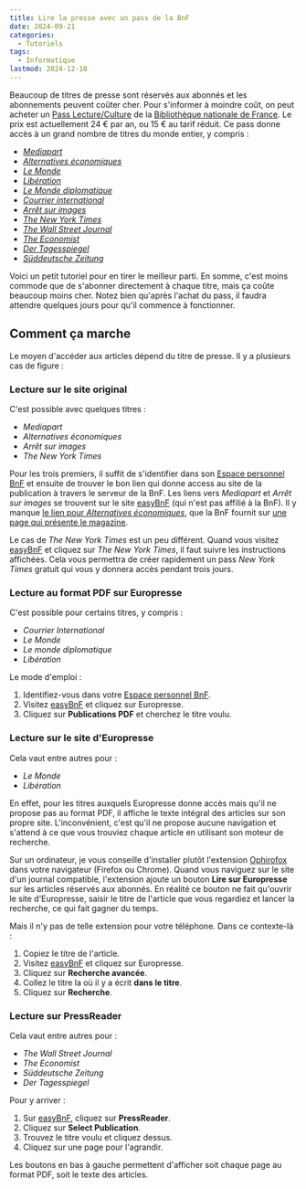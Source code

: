 ```yaml
---
title: Lire la presse avec un pass de la BnF
date: 2024-09-21
categories:
  - Tutoriels
tags:
  - Informatique
lastmod: 2024-12-10
---
```

Beaucoup de titres de presse sont réservés aux abonnés et les abonnements peuvent coûter cher. Pour s'informer à moindre coût, on peut acheter un [Pass Lecture/Culture](https://inscriptionbilletterie.bnf.fr/accueil) de la [Bibliothèque nationale de France](https://www.bnf.fr). Le prix est actuellement 24 € par an, ou 15 € au tarif réduit. Ce pass donne accès à un grand nombre de titres du monde entier, y compris :

- [*Mediapart*](https://www.mediapart.fr/)
- [*Alternatives économiques*](https://www.alternatives-economiques.fr/)
- [*Le Monde*](https://www.lemonde.fr/)
- [*Libération*](https://www.liberation.fr/)
- [*Le Monde diplomatique*](https://www.monde-diplomatique.fr/)
- [*Courrier international*](https://www.courrierinternational.com/)
- [*Arrêt sur images*](https://www.arretsurimages.net/)
- [*The New York Times*](https://www.nytimes.com/)
- [*The Wall Street Journal*](https://www.wsj.com/)
- [*The Economist*](https://www.economist.com/)
- [*Der Tagesspiegel*](https://www.tagesspiegel.de/)
- [*Süddeutsche Zeitung*](https://www.sueddeutsche.de/)

Voici un petit tutoriel pour en tirer le meilleur parti. En somme, c'est moins commode que de s'abonner directement à chaque titre, mais ça coûte beaucoup moins cher. Notez bien qu'après l'achat du pass, il faudra attendre quelques jours pour qu'il commence à fonctionner.

## Comment ça marche

Le moyen d'accéder aux articles dépend du titre de presse. Il y a plusieurs cas de figure :

### Lecture sur le site original

C'est possible avec quelques titres :

- *Mediapart*
- *Alternatives économiques*
- *Arrêt sur images*
- *The New York Times*

Pour les trois premiers, il suffit de s'identifier dans son [Espace personnel BnF](https://espacepersonnel.bnf.fr/) et ensuite de trouver le bon lien qui donne access au site de la publication à travers le serveur de la BnF. Les liens vers *Mediapart* et *Arrêt sur images* se trouvent sur le site [easyBnF](https://easybnf.fr/) (qui n'est pas affilié à la BnF). Il y manque [le lien pour *Alternatives économiques*](https://bnf.idm.oclc.org/login?url=https://www.alternatives-economiques.fr), que la BnF fournit sur [une page qui présente le magazine](https://bdl.bnf.fr/alternatives-%C3%A9conomiques-0).

Le cas de *The New York Times* est un peu différent. Quand vous visitez [easyBnF](https://easybnf.fr/) et cliquez sur *The New York Times*, il faut suivre les instructions affichées. Cela vous permettra de créer rapidement un pass *New York Times* gratuit qui vous y donnera accès pendant trois jours.

### Lecture au format PDF sur Europresse

C'est possible pour certains titres, y compris :

- *Courrier International*
- *Le Monde*
- *Le monde diplomatique*
- *Libération*

Le mode d'emploi :

1. Identifiez-vous dans votre [Espace personnel BnF](https://espacepersonnel.bnf.fr/).
2. Visitez [easyBnF](https://easybnf.fr/) et cliquez sur Europresse.
3. Cliquez sur **Publications PDF** et cherchez le titre voulu.

### Lecture sur le site d'Europresse

Cela vaut entre autres pour :

- *Le Monde*
- *Libération*

En effet, pour les titres auxquels Europresse donne accès mais qu'il ne propose pas au format PDF, il affiche le texte intégral des articles sur son propre site. L'inconvénient, c'est qu'il ne propose aucune navigation et s'attend à ce que vous trouviez chaque article en utilisant son moteur de recherche.

Sur un ordinateur, je vous conseille d'installer plutôt l'extension [Ophirofox](https://ophirofox.ophir.dev/) dans votre navigateur (Firefox ou Chrome). Quand vous naviguez sur le site d'un journal compatible, l'extension ajoute un bouton **Lire sur Europresse** sur les articles réservés aux abonnés. En réalité ce bouton ne fait qu'ouvrir le site d'Europresse, saisir le titre de l'article que vous regardiez et lancer la recherche, ce qui fait gagner du temps.

Mais il n'y pas de telle extension pour votre téléphone. Dans ce contexte-là :

1. Copiez le titre de l'article.
2. Visitez [easyBnF](https://easybnf.fr/) et cliquez sur Europresse.
3. Cliquez sur **Recherche avancée**.
4. Collez le titre la où il y a écrit **dans le titre**.
5. Cliquez sur **Recherche**.

### Lecture sur PressReader

Cela vaut entre autres pour :

- *The Wall Street Journal*
- *The Economist*
- *Süddeutsche Zeitung*
- *Der Tagesspiegel*

Pour y arriver :

1. Sur [easyBnF](https://easybnf.fr/), cliquez sur **PressReader**.
2. Cliquez sur **Select Publication**.
3. Trouvez le titre voulu et cliquez dessus.
4. Cliquez sur une page pour l'agrandir.

Les boutons en bas à gauche permettent d'afficher soit chaque page au format PDF, soit le texte des articles.
